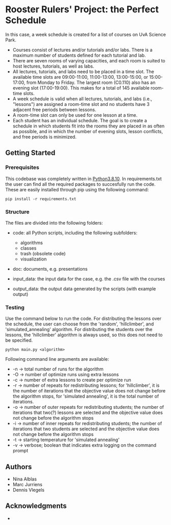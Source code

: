 # Rooster Rulers' Project: the Perfect Schedule

In this case, a week schedule is created for a list of courses on UvA Science Park.
- Courses consist of lectures and/or tutorials and/or labs. There is a maximum number of students defined for each tutorial and lab.
- There are seven rooms of varying capacities, and each room is suited to host lectures, tutorials, as well as labs.
- All lectures, tutorials, and labs need to be placed in a time slot. The available time slots are 09:00-11:00, 11:00-13:00, 13:00-15:00, or 15:00-17:00, from Monday to Friday. The largest room (C0.110) also has an evening slot (17:00-19:00). This makes for a total of 145 available room-time slots.
- A week schedule is valid when all lectures, tutorials, and labs (i.e., "lessons") are assigned a room-time slot and no students have 3 adjacent free periods between lessons.
- A room-time slot can only be used for one lesson at a time.
- Each student has an individual schedule.
The goal is to create a schedule in which students fit into the rooms they are placed in as often as possible, and in which the number of evening slots, lesson conflicts, and free periods is minimized.


## Getting Started

### Prerequisites

This codebase was completely written in [Python3.8.10](https://www.python.org/downloads/). In requirements.txt the user can find all the required packages to succesfully run the code. These are easily installed through pip using the following command:

```
pip install -r requirements.txt
```

### Structure

The files are divided into the following folders:
- code: all Python scripts, including the following subfolders:
    - algorithms
    - classes
    - trash (obsolete code)
    - visualization

- doc: documents, e.g. presentations
- input_data: the input data for the case, e.g. the .csv file with the courses
- output_data: the output data generated by the scripts (with example output)


### Testing

Use the command below to run the code. For distributing the lessons over the schedule, the user can choose from the 'random', 'hillclimber', and 'simulated_annealing' algorithm. For distributing the students over the lessons, the 'hillclimber' algorithm is always used, so this does not need to be specified.

```
python main.py <algorithm>
```

Following command line arguments are available:
- -n -> total number of runs for the algorithm
- -O -> number of optimize runs using extra lessons
- -c -> number of extra lessons to create per optimize run
- -r -> number of repeats for redistributing lessons; for 'hillclimber', it is the number of iterations that the objective value does not change before the algorithm stops, for 'simulated annealing', it is the total number of iterations.
- -o -> number of outer repeats for redistributing students; the number of iterations that two(?) lessons are selected and the objective value does not change before the algorithm stops
- -i -> number of inner repeats for redistributing students; the number of iterations that two students are selected and the objective value does not change before the algorithm stops
- -t -> starting temperature for 'simulated annealing'
- -v -> verbose; boolean that indicates extra logging on the command prompt


## Authors

* Nina Alblas
* Marc Jurriens
* Dennis Vlegels


## Acknowledgments

* 